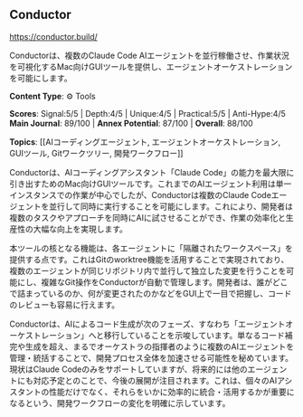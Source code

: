 ## Conductor

https://conductor.build/

Conductorは、複数のClaude Code AIエージェントを並行稼働させ、作業状況を可視化するMac向けGUIツールを提供し、エージェントオーケストレーションを可能にします。

**Content Type**: ⚙️ Tools

**Scores**: Signal:5/5 | Depth:4/5 | Unique:4/5 | Practical:5/5 | Anti-Hype:4/5
**Main Journal**: 89/100 | **Annex Potential**: 87/100 | **Overall**: 88/100

**Topics**: [[AIコーディングエージェント, エージェントオーケストレーション, GUIツール, Gitワークツリー, 開発ワークフロー]]

Conductorは、AIコーディングアシスタント「Claude Code」の能力を最大限に引き出すためのMac向けGUIツールです。これまでのAIエージェント利用は単一インスタンスでの作業が中心でしたが、Conductorは複数のClaude Codeエージェントを並行して同時に実行することを可能にします。これにより、開発者は複数のタスクやアプローチを同時にAIに試させることができ、作業の効率化と生産性の大幅な向上を実現します。

本ツールの核となる機能は、各エージェントに「隔離されたワークスペース」を提供する点です。これはGitのworktree機能を活用することで実現されており、複数のエージェントが同じリポジトリ内で並行して独立した変更を行うことを可能にし、複雑なGit操作をConductorが自動で管理します。開発者は、誰がどこで詰まっているのか、何が変更されたのかなどをGUI上で一目で把握し、コードのレビューも容易に行えます。

Conductorは、AIによるコード生成が次のフェーズ、すなわち「エージェントオーケストレーション」へと移行していることを示唆しています。単なるコード補完や生成を超え、まるでオーケストラの指揮者のように複数のAIエージェントを管理・統括することで、開発プロセス全体を加速させる可能性を秘めています。現状はClaude Codeのみをサポートしていますが、将来的には他のエージェントにも対応予定とのことで、今後の展開が注目されます。これは、個々のAIアシスタントの性能だけでなく、それらをいかに効率的に統合・活用するかが重要になるという、開発ワークフローの変化を明確に示しています。
